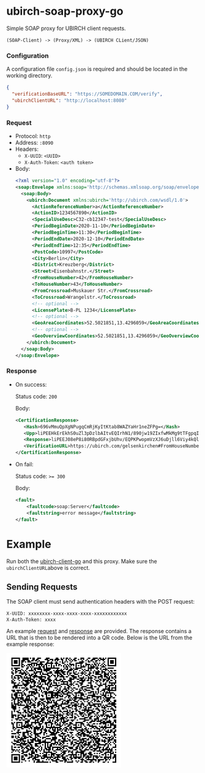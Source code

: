 # ubirch-soap-proxy-go

Simple SOAP proxy for UBIRCH client requests.

```
(SOAP-Client) -> (Proxy/XML) -> (UBIRCH CLient/JSON)
```

### Configuration
A configuration file `config.json` is required and should be located in the working directory.
```json
{
  "verificationBaseURL": "https://SOMEDOMAIN.COM/verify",
  "ubirchClientURL": "http://localhost:8080"
}
```

### Request
- Protocol: `http`
- Address: `:8090`
- Headers:
    - `X-UUID`: `<UUID>`
    - `X-Auth-Token`: `<auth token>`
- Body: 
    ```xml
    <?xml version="1.0" encoding="utf-8"?>
    <soap:Envelope xmlns:soap='http://schemas.xmlsoap.org/soap/envelope/'>
      <soap:Body>
        <ubirch:Document xmlns:ubirch='http://ubirch.com/wsdl/1.0'>
          <ActionReferenceNumber>a</ActionReferenceNumber>
          <ActionID>1234567890</ActionID>
          <SpecialUseDesc>C32-cb12347-test</SpecialUseDesc>
          <PeriodBeginDate>2020-11-10</PeriodBeginDate>
          <PeriodBeginTime>11:30</PeriodBeginTime>
          <PeriodEndDate>2020-12-10</PeriodEndDate>
          <PeriodEndTime>12:35</PeriodEndTime>
          <PostCode>10997</PostCode>
          <City>Berlin</City>
          <District>Kreuzberg</District>
          <Street>Eisenbahnstr.</Street>
          <FromHouseNumber>42</FromHouseNumber>
          <ToHouseNumber>43</ToHouseNumber>
          <FromCrossroad>Muskauer Str.</FromCrossroad>
          <ToCrossroad>Wrangelstr.</ToCrossroad>
          <!-- optional -->
          <LicensePlate>B-PL 1234</LicensePlate>
          <!-- optional -->
          <GeoAreaCoordinates>52.5021851,13.4296059</GeoAreaCoordinates>
          <!-- optional -->
          <GeoOverviewCoordinates>52.5021851,13.4296059</GeoOverviewCoordinates>
        </ubirch:Document>
      </soap:Body>
    </soap:Envelope>
    ```
  
### Response
- On success:
  
  Status code: `200`
  
  Body:
  ```xml
  <CertificationResponse>
     <Hash>696vMmuQpXgNPugqCmRjKyItKtab8WAZYaHr1neZFPg=</Hash>
     <Upp>liPEEHkErEkhS0uZl3pDzlbAItvEQIrhN1/890jw19ZIxfwMkMg9tTFgpqIt5zHTOMc/qW4edTUsKwM0LbgOWwWO4RK/69VtHGa1BCEnWsOISowzUSEAxCDr3q8ya5CleA0+6CoKZGMrIi0q1pvxYBlhoevWd5kU+MRA8o/CimZXNcnq4OOWXpWLLiRCXUemnkY1ZEZEAxqHN5IyXYX5qWE7Y5WAz/VkeE5iZL6wlq2ot4Ga7LmNbBinng==</Upp>
     <Response>liPEEJ08eP8i80RBpdGFxjbUhv/EQPKPwopmVzXJ6uDjll6Viy4kQl1Hpp5GNWRGRAMahzeSMl2F+alhO2OVgM/1ZHhOYmS+sJatqLeBmuy5jWwYp54AxBCbcpUxcZ5HRoWGuX5tNarKxEgwRgIhANuUX2gPlYBj9r8x6882dhPvn4a5b0W3mDxqUxGrr3YjAiEAmiJ0UiMJ0QmGeDnQ4KmGcCRx7L2FzUIxGErxRgS0QSg=</Response>
     <VerificationURL>https://ubirch.com/gelsenkirchen#FromHouseNumber:42;ToHouseNumber:43;GeoAreaCoordinates:52.5021851,13.4296059;PeriodEndTime:12:35;Street:Eisenbahnstr.;District:Kreuzberg;FromCrossroad:Muskauer Str.;SpecialUseDesc:C32-cb12347-test;PeriodBeginTime:11:30;PeriodEndDate:2020-12-10;City:Berlin;LicensePlate:B-PL 1234;ActionReferenceNumber:a;ActionID:1234567890;ToCrossroad:Wrangelstr.;GeoOverviewCoordinates:52.5021851,13.4296059;PeriodBeginDate:2020-11-10;PostCode:10997</VerificationURL>
  </CertificationResponse>
  ```
  
- On fail:

  Status code: `>= 300`

  Body:
  ```xml
  <fault>
      <faultcode>soap:Server</faultcode>
      <faultstring>error message</faultstring>
  </fault>
  ```

# Example

Run both the [ubirch-client-go](https://github.com/ubirch/ubirch-client-go)
and this proxy. Make sure the `ubirchClientURL`above is correct.

## Sending Requests

The SOAP client must send authentication headers with the POST request:

```
X-UUID: xxxxxxxx-xxxx-xxxx-xxxx-xxxxxxxxxxxx
X-Auth-Token: xxxx
```

An example [request](example_request.xml) and [response](example_response.xml) are provided.
The response contains a URL that is then to be rendered into a QR code. Below is the
URL from the example response:

![Example QR Code](example_qrcode.png)

